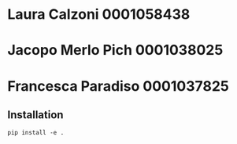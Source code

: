 #  Laura Calzoni 0001058438 
#  Jacopo Merlo Pich 0001038025 
#  Francesca Paradiso 0001037825

## Installation ##
 
```
pip install -e .
``` 
 